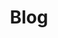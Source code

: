 ---
title: Blog
description: Latest Updates on Artificial Intelligence and Data Science
slug: blog
image: b2.png
style:
    background: "#ed7f2b"
    color: "#0f0f0f"
---